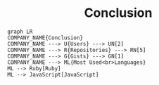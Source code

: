 <h1 align="center">Conclusion</h1>

```mermaid
graph LR
COMPANY_NAME{Conclusion}
COMPANY_NAME ---> U{Users} ---> UN[2]
COMPANY_NAME ---> R{Repositories} ---> RN[5]
COMPANY_NAME ---> G{Gists} ---> GN[1]
COMPANY_NAME ---> ML{Most Used<br>Languages}
ML --> Ruby[Ruby]
ML --> JavaScript[JavaScript]
```
